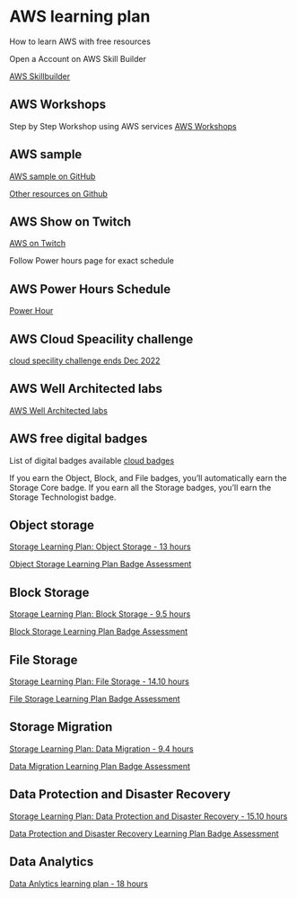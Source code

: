 # AWS learning plan

How to learn AWS with free resources

Open a Account on AWS Skill Builder

[AWS Skillbuilder](https://skillbuilder.aws)

## AWS Workshops

Step by Step Workshop using AWS services
[AWS Workshops](https://workshops.aws/)

## AWS sample

[AWS sample on GitHub](
https://github.com/aws-samples)

[Other resources on Github](
https://github.com/acantril/learn-cantrill-io-labs)

## AWS Show on Twitch

[AWS on Twitch](https://www.twitch.tv/aws)

Follow Power hours page for exact schedule

## AWS Power Hours Schedule

[Power Hour](https://pages.awscloud.com/traincert-twitch-power-hour-architecting.html)

## AWS Cloud Speacility challenge

[cloud specility challenge ends Dec 2022](https://pages.awscloud.com/GLOBAL-ln-GC-TrainCert-Specialty-Certification-Challenge-2022-reg.html)


## AWS Well Architected labs

[AWS Well Architected labs](https://wellarchitectedlabs.com/cost/100_labs/100_1_aws_account_setup/1_iam_access/)

## AWS free digital badges

List of digital badges available
[cloud badges](https://aws.amazon.com/training/badges)

If you earn the Object, Block, and File badges, you’ll automatically earn the Storage Core badge. If you earn all the Storage badges, you’ll earn the Storage Technologist badge.


## Object storage 

[Storage Learning Plan: Object Storage - 13 hours](https://explore.skillbuilder.aws/learn/learning_plan/view/51/storage-learning-plan-object-storage)

[Object Storage Learning Plan Badge Assessment](https://explore.skillbuilder.aws/learn/course/internal/view/elearning/10802/object-storage-learning-plan-badge-assessment)


## Block Storage

[Storage Learning Plan: Block Storage - 9.5 hours](https://explore.skillbuilder.aws/learn/learning_plan/view/93/storage-learning-plan-block-storage)

[Block Storage Learning Plan Badge Assessment](https://explore.skillbuilder.aws/learn/course/internal/view/elearning/10804/block-storage-learning-plan-badge-assessment)


## File Storage

[Storage Learning Plan: File Storage - 14.10 hours](https://explore.skillbuilder.aws/learn/learning_plan/view/95/storage-learning-plan-file-storage)

[File Storage Learning Plan Badge Assessment](https://explore.skillbuilder.aws/learn/course/internal/view/elearning/12734/file-storage-learning-plan-badge-assessment)


## Storage Migration

[Storage Learning Plan: Data Migration - 9.4 hours](https://explore.skillbuilder.aws/learn/learning_plan/view/94/storage-learning-plan-data-migration)

[Data Migration Learning Plan Badge Assessment](https://explore.skillbuilder.aws/learn/course/internal/view/elearning/13043/data-migration-learning-plan-badge-assessment)


## Data Protection and Disaster Recovery

[Storage Learning Plan: Data Protection and Disaster Recovery - 15.10 hours](https://explore.skillbuilder.aws/learn/learning_plan/view/54/storage-learning-plan-data-protection-and-disaster-recovery)

[Data Protection and Disaster Recovery Learning Plan Badge Assessment](https://explore.skillbuilder.aws/learn/course/internal/view/elearning/12811/data-protection-and-disaster-recovery-learning-plan-badge-assessment)


## Data Analytics

[Data Anlytics learning plan - 18 hours ](https://explore.skillbuilder.aws/learn/learning_plan/view/97/data-analytics-learning-plan)
